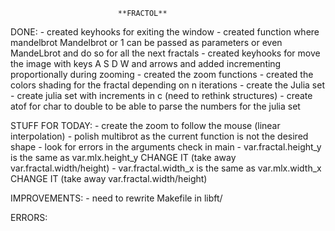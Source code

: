 							**FRACTOL**


DONE:
	- created keyhooks for exiting the window
	- created function where mandelbrot Mandelbrot or 1 can be passed as parameters or even MandeLbrot and do so for all the next fractals
	- created keyhooks for move the image with keys A S D W and arrows and added incrementing proportionally during zooming
	- created the zoom functions
	- created the colors shading for the fractal depending on n iterations
	- create the Julia set
	- create julia set with increments in c (need to rethink structures)
	- create atof for char to double to be able to parse the numbers for the julia set


STUFF FOR TODAY:
	- create the zoom to follow the mouse (linear interpolation)
	- polish multibrot as the current function is not the desired shape
	- look for errors in the arguments check in main
	- var.fractal.height_y is the same as var.mlx.height_y		CHANGE IT (take away var.fractal.width/height)
	- var.fractal.width_x is the same as var.mlx.width_x		CHANGE IT (take away var.fractal.width/height)




IMPROVEMENTS:
	- need to rewrite Makefile in libft/


ERRORS:
